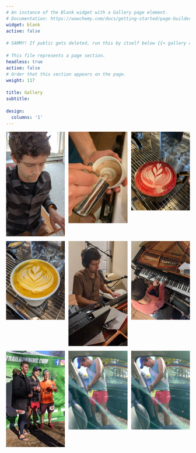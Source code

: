 ```yaml
---
# An instance of the Blank widget with a Gallery page element.
# Documentation: https://wowchemy.com/docs/getting-started/page-builder/
widget: blank
active: false

# SAMMY! If public gets deleted, run this by itself below {{< gallery album="demo" >}} and then replace with the code below. Annoying, I know, but it works. 

# This file represents a page section.
headless: true
active: false
# Order that this section appears on the page.
weight: 117

title: Gallery
subtitle:

design:
  columns: '1'
---
```

<!-- Include the required lightGallery JavaScript and CSS files -->
<script src="https://cdn.jsdelivr.net/npm/lg-fullscreen@1.3.0/dist/lg-fullscreen.min.js"></script>
<script src="https://cdn.jsdelivr.net/npm/lightgallery@1.10.0/dist/js/lightgallery.min.js"></script>
<link rel="stylesheet" href="https://cdn.jsdelivr.net/npm/lightgallery@1.10.0/dist/css/lightgallery.min.css">

<style>
#lightgallery {
  display: grid;
  grid-template-columns: repeat(3, 1fr);
  grid-gap: 10px;
}

#lightgallery img {
  width: 100%;
  height: auto;
  transition: transform 0.3s;
}

#lightgallery img:hover {
  transform: scale(1.1);
}
</style>
<div id="lightgallery">
  <!-- Replace the image URLs below with your actual image URLs -->
  <a href="/media/albums/demo/1.jpg">
    <img src="/media/albums/demo/1.jpg">
  </a>
  <a href="/media/albums/demo/2.jpg">
    <img src="/media/albums/demo/2.jpg">
  </a>
  <a href="/media/albums/demo/3.jpg">
    <img src="/media/albums/demo/3.jpg">
  </a>
  <a href="/media/albums/demo/4.jpg">
    <img src="/media/albums/demo/4.jpg">
  </a>
  <a href="/media/albums/demo/5.jpg">
    <img src="/media/albums/demo/5.jpg">
  </a>
  <a href="/media/albums/demo/6.jpg">
    <img src="/media/albums/demo/6.jpg">
  </a>
  <a href="/media/albums/demo/7.jpg">
    <img src="/media/albums/demo/7.jpg">
  </a>
  <a href="/media/albums/demo/8.jpg">
    <img src="/media/albums/demo/8.jpg">
  </a>
  <a href="/media/albums/demo/9.jpg">
    <img src="/media/albums/demo/9.jpg">
  </a>

</div>

<script>
document.addEventListener('DOMContentLoaded', function () {
  lightGallery(document.getElementById('lightgallery'), {
    selector: 'a',
    download: false,
    counter: false,
  });
});
</script>

